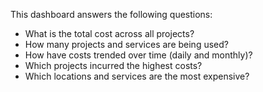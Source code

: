 This dashboard answers the following questions:

- What is the total cost across all projects?
- How many projects and services are being used?
- How have costs trended over time (daily and monthly)?
- Which projects incurred the highest costs?
- Which locations and services are the most expensive?

